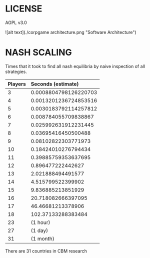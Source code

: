 # LICENSE
AGPL v3.0

![alt text](./corpgame architecture.png "Software Architecture")


# NASH SCALING
Times that it took to find all nash equilibria by naive inspection of all strategies.

|Players |Seconds (estimate)|
|:-------|:---------|
|3       |0.0008804798126220703|
|4       |0.0013201236724853516|
|5       |0.0030183792114257812|
|6       |0.008784055709838867|
|7       |0.025992631912231445|
|8       |0.03695416450500488|
|9       |0.08102822303771973|
|10      |0.18424010276794434|
|11      |0.39885759353637695|
|12      |0.896477222442627|
|13      |2.021888494491577|
|14      |4.515799522399902|
|15      |9.836885213851929|
|16      |20.718082666397095|
|17      |46.46681213378906|
|18      |102.37133288383484|
|23      |(1 hour)|
|27      |(1 day)|
|31      |(1 month) |


There are 31 countries in CBM research
